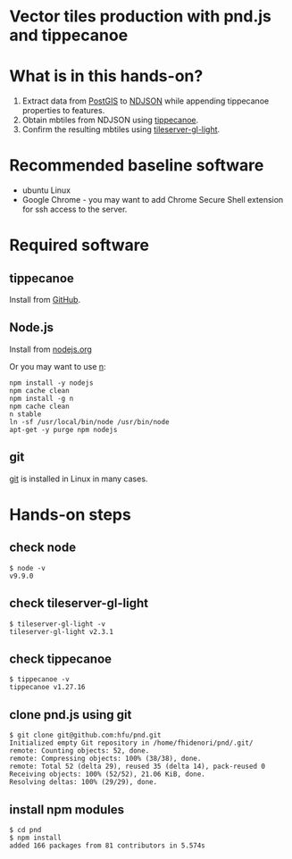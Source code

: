 # Vector tiles production with pnd.js and tippecanoe

# What is in this hands-on?
1. Extract data from [PostGIS](https://postgis.net/) to [NDJSON](http://ndjson.org/) while appending tippecanoe properties to features.
2. Obtain mbtiles from NDJSON using [tippecanoe](https://github.com/mapbox/tippecanoe).
3. Confirm the resulting mbtiles using [tileserver-gl-light](https://github.com/klokantech/tileserver-gl/blob/master/README_light.md).

# Recommended baseline software

- ubuntu Linux
- Google Chrome - you may want to add Chrome Secure Shell extension for ssh access to the server.

# Required software

## tippecanoe
Install from [GitHub](https://github.com/mapbox/tippecanoe).

## Node.js
Install from [nodejs.org](https://nodejs.org/ja/download/package-manager/#debian-and-ubuntu-based-linux-distributions-debian-ubuntu-linux)

Or you may want to use [n](https://github.com/tj/n):
```
npm install -y nodejs
npm cache clean
npm install -g n
npm cache clean
n stable
ln -sf /usr/local/bin/node /usr/bin/node
apt-get -y purge npm nodejs
```

## git
[git](https://git-scm.com/) is installed in Linux in many cases.

# Hands-on steps
## check node
```console
$ node -v
v9.9.0
```

## check tileserver-gl-light
```console
$ tileserver-gl-light -v
tileserver-gl-light v2.3.1
```

## check tippecanoe
```console
$ tippecanoe -v
tippecanoe v1.27.16
```

## clone pnd.js using git
```console
$ git clone git@github.com:hfu/pnd.git
Initialized empty Git repository in /home/fhidenori/pnd/.git/
remote: Counting objects: 52, done.
remote: Compressing objects: 100% (38/38), done.
remote: Total 52 (delta 29), reused 35 (delta 14), pack-reused 0
Receiving objects: 100% (52/52), 21.06 KiB, done.
Resolving deltas: 100% (29/29), done.
```

## install npm modules
```console
$ cd pnd
$ npm install
added 166 packages from 81 contributors in 5.574s
```
